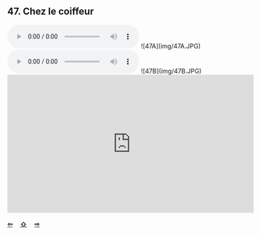 ## 47. Chez le coiffeur

  <audio controls>
    <source src="sound/47A.ogg"></source>
  </audio>
![47A](img/47A.JPG)

  <audio controls>
    <source src="sound/47B.ogg"></source>
  </audio>
![47B](img/47B.JPG)

<iframe width="560" height="315" src="https://www.youtube.com/embed/iQjxXI_GT6I" frameborder="0" allow="accelerometer; autoplay; encrypted-media; gyroscope; picture-in-picture" allowfullscreen></iframe>

<p style='font-weight:bolder'>
  <a href='46.html' title='Önceki sayfa'>⇦</a>&emsp;
  <a href='..' title='Ana sayfa'>⇧</a>&emsp;
  <a href='48.html' title='Sonraki sayfa'>⇨</a>
</p>